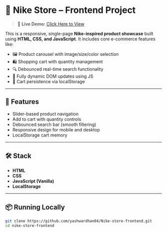 # 🛒 Nike Store – Frontend Project
> 🔗 **Live Demo:** [Click Here to View](https://yashwardhan04.github.io/Nike-store-frontend/)

This is a responsive, single-page **Nike-inspired product showcase** built using **HTML, CSS, and JavaScript**. It includes core e-commerce features like:

- 🖼️ Product carousel with image/size/color selection  
- 🛍️ Shopping cart with quantity management    
- 🔍 Debounced real-time search functionality  
- 🧠 Fully dynamic DOM updates using JS  
- 💾 Cart persistence via localStorage  

---

## 🚀 Features

- Slider-based product navigation
- Add to cart with quantity controls
- Debounced search bar (smooth filtering)
- Responsive design for mobile and desktop
- LocalStorage cart memory

---

## 🛠️ Stack

- **HTML**  
- **CSS**  
- **JavaScript (Vanilla)**  
- **LocalStorage**

---

## 📦 Running Locally

```bash
git clone https://github.com/yashwardhan04/Nike-store-frontend.git
cd nike-store-frontend
